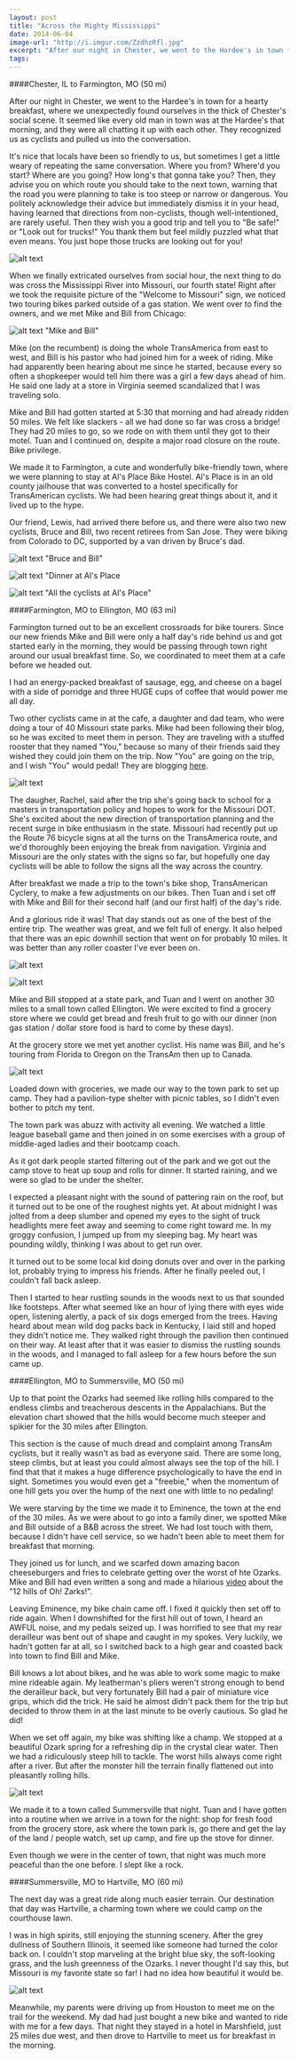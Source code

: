 ```yaml
---
layout: post
title: "Across the Mighty Mississippi"
date: 2014-06-04
image-url: "http://i.imgur.com/ZzdhzRfl.jpg"
excerpt: "After our night in Chester, we went to the Hardee's in town for a hearty breakfast, where we unexpectedly found ourselves in the thick of Chester's social scene. It seemed like every old man in town was at the Hardee's that morning, and they were all chatting it up with each other. They recognized us as cyclists and pulled us into the conversation."
tags:
---
```


####Chester, IL to Farmington, MO (50 mi)

After our night in Chester, we went to the Hardee's in town for a hearty breakfast, where we unexpectedly found ourselves in the thick of Chester's social scene. It seemed like every old man in town was at the Hardee's that morning, and they were all chatting it up with each other. They recognized us as cyclists and pulled us into the conversation.

It's nice that locals have been so friendly to us, but sometimes I get a little weary of repeating the same conversation. Where you from? Where'd you start? Where are you going? How long's that gonna take you? Then, they advise you on which route you should take to the next town, warning that the road you were planning to take is too steep or narrow or dangerous. You politely acknowledge their advice but immediately dismiss it in your head, having learned that directions from non-cyclists, though well-intentioned, are rarely useful. Then they wish you a good trip and tell you to "Be safe!" or "Look out for trucks!" You thank them but feel mildly puzzled what that even means. You just hope those trucks are looking out for you!

![alt text](http://i.imgur.com/8nbfYOBl.jpg)

When we finally extricated ourselves from social hour, the next thing to do was cross the Mississippi River into Missouri, our fourth state! Right after we took the requisite picture of the "Welcome to Missouri" sign, we noticed two touring bikes parked outside of a gas station. We went over to find the owners, and we met Mike and Bill from Chicago:

![alt text "Mike and Bill"](http://i.imgur.com/LOsdrwOl.jpg)

Mike (on the recumbent) is doing the whole TransAmerica from east to west, and Bill is his pastor who had joined him for a week of riding. Mike had apparently been hearing about me since he started, because every so often a shopkeeper would tell him there was a girl a few days ahead of him. He said one lady at a store in Virginia seemed scandalized that I was traveling solo.

Mike and Bill had gotten started at 5:30 that morning and had already ridden 50 miles. We felt like slackers - all we had done so far was cross a bridge! They had 20 miles to go, so we rode on with them until they got to their motel. Tuan and I continued on, despite a major road closure on the route. Bike privilege.

We made it to Farmington, a cute and wonderfully bike-friendly town, where we were planning to stay at Al's Place Bike Hostel. Al's Place is in an old county jailhouse that was converted to a hostel specifically for TransAmerican cyclists. We had been hearing great things about it, and it lived up to the hype. 

Our friend, Lewis, had arrived there before us, and there were also two new cyclists, Bruce and Bill, two recent retirees from San Jose. They were biking from Colorado to DC, supported by a van driven by Bruce's dad.
 
![alt text "Bruce and Bill"](http://i.imgur.com/F1S684nl.jpg)

![alt text "Dinner at Al's Place](http://i.imgur.com/1mwnDzQl.jpg)

![alt text "All the cyclists at Al's Place"](http://i.imgur.com/AnQFWtnl.jpg)

####Farmington, MO to Ellington, MO (63 mi)

Farmington turned out to be an excellent crossroads for bike tourers. Since our new friends Mike and Bill were only a half day's ride behind us and got started early in the morning, they would be passing through town right around our usual breakfast time. So, we coordinated to meet them at a cafe before we headed out.

I had an energy-packed breakfast of sausage, egg, and cheese on a bagel with a side of porridge and three HUGE cups of coffee that would power me all day.

Two other cyclists came in at the cafe, a daughter and dad team, who were doing a tour of 40 Missouri state parks. Mike had been following their blog, so he was excited to meet them in person. They are traveling with a stuffed rooster that they named "You," because so many of their friends said they wished they could join them on the trip. Now "You" are going on the trip, and I wish "You" would pedal! They are blogging [here](http://www.crazyguyonabike.com/doc/40stateparks).

![alt text](http://i.imgur.com/vJcqVkXl.jpg/)

The daugher, Rachel, said after the trip she's going back to school for a masters in transportation policy and hopes to work for the Missouri DOT. She's excited about the new direction of transportation planning and the recent surge in bike enthusiasm in the state. Missouri had recently put up the Route 76 bicycle signs at all the turns on the TransAmerica route, and we'd thoroughly been enjoying the break from navigation. Virginia and Missouri are the only states with the signs so far, but hopefully one day cyclists will be able to follow the signs all the way across the country.

After breakfast we made a trip to the town's bike shop, TransAmerican Cyclery, to make a few adjustments on our bikes. Then Tuan and i set off with Mike and Bill for their second half (and our first half) of the day's ride. 

And a glorious ride it was! That day stands out as one of the best of the entire trip. The weather was great, and we felt full of energy. It also helped that there was an epic downhill section that went on for probably 10 miles. It was better than any roller coaster I've ever been on. 

![alt text](http://i.imgur.com/nXRP73Yl.jpg)

![alt text](http://i.imgur.com/QD9Yjjul.jpg)

Mike and Bill stopped at a state park, and Tuan and I went on another 30 miles to a small town called Ellington. We were excited to find a grocery store where we could get bread and fresh fruit to go with our dinner (non gas station / dollar store food is hard to come by these days).

At the grocery store we met yet another cyclist. His name was Bill, and he's touring from Florida to Oregon on the TransAm then up to Canada. 

![alt text](http://i.imgur.com/ymoT801l.jpg)

Loaded down with groceries, we made our way to the town park to set up camp. They had a pavilion-type shelter with picnic tables, so I didn't even bother to pitch my tent. 

The town park was abuzz with activity all evening. We watched a little league baseball game and then joined in on some exercises with a group of middle-aged ladies and their bootcamp coach. 

As it got dark people started filtering out of the park and we got out the camp stove to heat up soup and rolls for dinner. It started raining, and we were so glad to be under the shelter. 

I expected a pleasant night with the sound of pattering rain on the roof, but it turned out to be one of the roughest nights yet. At about midnight I was jolted from a deep slumber and opened my eyes to the sight of truck headlights mere feet away and seeming to come right toward me. In my groggy confusion, I jumped up from my sleeping bag. My heart was pounding wildly, thinking I was about to get run over.

It turned out to be some local kid doing donuts over and over in the parking lot, probably trying to impress his friends. After he finally peeled out, I couldn't fall back asleep. 

Then I started to hear rustling sounds in the woods next to us that sounded like footsteps. After what seemed like an hour of lying there with eyes wide open, listening alertly, a pack of six dogs emerged from the trees. Having heard about mean wild dog packs back in Kentucky, I laid still and hoped they didn't notice me. They walked right through the pavilion then continued on their way. At least after that it was easier to dismiss the rustling sounds in the woods, and I managed to fall asleep for a few hours before the sun came up. 

####Ellington, MO to Summersville, MO (50 mi)

Up to that point the Ozarks had seemed like rolling hills compared to the endless climbs and treacherous descents in the Appalachians. But the elevation chart showed that the hills would become much steeper and spikier for the 30 miles after Ellington. 

This section is the cause of much dread and complaint among TransAm cyclists, but it really wasn't as bad as everyone said. There are some long, steep climbs, but at least you could almost always see the top of the hill. I find that that it makes a huge difference psychologically to have the end in sight. Sometimes you would even get a "freebie," when the momentum of one hill gets you over the hump of the next one with little to no pedaling!

We were starving by the time we made it to Eminence, the town at the end of the 30 miles. As we were about to go into a family diner, we spotted Mike and Bill outside of a B&B across the street. We had lost touch with them, because I didn't have cell service, so we hadn't been able to meet them for breakfast that morning. 

They joined us for lunch, and we scarfed down amazing bacon cheeseburgers and fries to celebrate getting over the worst of hte Ozarks. Mike and Bill had even written a song and made a hilarious [video](http://www.crazyguyonabike.com/doc/page/?o=1&page_id=371488&v=37) about the "12 hills of Oh! Zarks!".

Leaving Eminence, my bike chain came off. I fixed it quickly then set off to ride again. When I downshifted for the first hill out of town, I heard an AWFUL noise, and my pedals seized up. I was horrified to see that my rear derailleur was bent out of shape and caught in my spokes. Very luckily, we hadn't gotten far at all, so I switched back to a high gear and coasted back into town to find Bill and Mike. 

Bill knows a lot about bikes, and he was able to work some magic to make mine rideable again. My leatherman's pliers weren't strong enough to bend the derailleur back, but very fortunately Bill had a pair of miniature vice grips, which did the trick. He said he almost didn't pack them for the trip but decided to throw them in at the last minute to be overly cautious. So glad he did!

When we set off again, my bike was shifting like a champ. We stopped at a beautiful Ozark spring for a refreshing dip in the crystal clear water. Then we had a ridiculously steep hill to tackle. The worst hills always come right after a river. But after the monster hill the terrain finally flattened out into pleasantly rolling hills.

![alt text](http://i.imgur.com/weTw6yUl.jpg)

We made it to a town called Summersville that night. Tuan and I have gotten into a routine when we arrive in a town for the night: shop for fresh food from the grocery store, ask where the town park is, go there and get the lay of the land / people watch, set up camp, and fire up the stove for dinner.

Even though we were in the center of town, that night was much more peaceful than the one before. I slept like a rock.

####Summersville, MO to Hartville, MO (60 mi)

The next day was a great ride along much easier terrain. Our destination that day was Hartville, a charming town where we could camp on the courthouse lawn. 

I was in high spirits, still enjoying the stunning scenery. After the grey dullness of Southern Illinois, it seemed like someone had turned the color back on. I couldn't stop marveling at the bright blue sky, the soft-looking grass, and the lush greenness of the Ozarks. I never thought I'd say this, but Missouri is my favorite state so far! I had no idea how beautiful it would be.

![alt text](http://i.imgur.com/RDycfV5l.jpg)

Meanwhile, my parents were driving up from Houston to meet me on the trail for the weekend. My dad had just bought a new bike and wanted to ride with me for a few days. That night they stayed in a hotel in Marshfield, just 25 miles due west, and then drove to Hartville to meet us for breakfast in the morning.